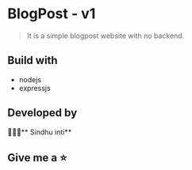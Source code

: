 # BlogPost - v1
> It is a simple blogpost website with no backend.

## Build with
- nodejs
- expressjs


## Developed by
👩🏻‍💻** Sindhu inti**

## Give me a ⭐

